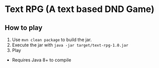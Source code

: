 # Text RPG (A text based DND Game)

## How to play

1. Use `mvn clean package` to build the jar.
2. Execute the jar with `java -jar target/text-rpg-1.0.jar`
3. Play

* Requires Java 8+ to compile